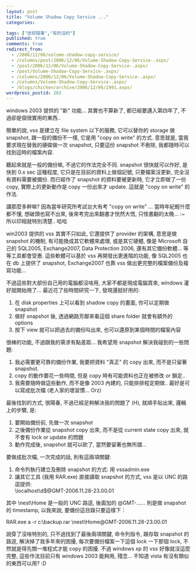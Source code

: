 ```yaml
---
layout: post
title: "Volume Shadow Copy Service ..."
categories:

tags: ["技術隨筆","有的沒的"]
published: true
comments: true
redirect_from:
  - /2006/12/06/volume-shadow-copy-service/
  - /columns/post/2006/12/06/Volume-Shadow-Copy-Service-.aspx/
  - /post/2006/12/06/Volume-Shadow-Copy-Service-.aspx/
  - /post/Volume-Shadow-Copy-Service-.aspx/
  - /columns/2006/12/06/Volume-Shadow-Copy-Service-.aspx/
  - /columns/Volume-Shadow-Copy-Service-.aspx/
  - /blogs/chicken/archive/2006/12/06/1991.aspx/
wordpress_postid: 202
---
```


windows 2003 提供的 "新" 功能... 其實也不算新了, 都已經要邁入第四年了, 不過卻是個很實用的東西..

簡單的說, vss 是建立在 file system 以下的服務, 它可以替你的 storage 做 snapshot, 跟一般的備份不一樣, 它是用 "copy on write" 的方式. 意思就是, 當我要求現在替我的硬碟做一次 snapshot, 只要這份 snapshot 不刪除, 我都隨時可以找到這時的檔案內容.

聽起來就是一般的備份嘛, 不過它的作法完全不同. snapshot 很快就可以作好, 是快到 0.x sec 這種程度, 它只是在目前的資料上做個記號, 只要檔案沒更新, 完全沒有資料需要被備份. 而已經作了 snapshot 的資料要被更新時, 它才立即做了一份 copy, 實際上的更新動作是 copy 一份出來才 update. 這就是 "copy on write" 的作法.

講那麼多幹嘛? 因為當年研究所考試台大有考 "copy on write" ... 當時年紀輕什麼都不懂, 想破頭也寫不出來, 後來考完出來翻書才恍然大悟, 只怪書翻的太晚... :~ 所以印相就特別清楚.. 哈哈

win2003 提供的 vss 其實不只如此, 它還提供了 provider 的架構, 意思是做 snapshot 的機制, 有可能換成其它軟體來處理, 或是其它硬體, 像是 Microsoft 自己的 SQL2005, Exchange2007, Data Protection 2006, 還有其它備份軟體... 等等工具都會受惠. 這些軟體可以基於 vss 再開發出更進階的功能, 像 SQL2005 也在 db 上提供了 snapshot, Exchange2007 也靠 vss 做出更完整的檔案備份及複寫功能...

不過這些對大部份自己用的電腦都沒啥用, 大家不都是現成電腦買來, windows 灌好就開始用了... 最近花了些時間研究一下, 發現還挺好用的:

1. 在 disk properties 上可以看到 shadow copy 的畫面, 你可以定期做 snapshot
2. 做好 snapshot 後, 透過網路芳鄰來看這個 share folder 就會有額外的 options
3. 按下 view 就可以把過去的備份叫出來, 也可以還原到某個時間的檔案內容

很棒的功能, 不過跟我的需求有點差距... 我希望用 snapshot 解決我碰到的一些問題:

1. 我必需要更可靠的備份作業, 我要把資料 "真正" 的 copy 出來, 而不是只留著 snapshot.
2. copy 的動作要花一些時間, 但是 copy 時有可能資料也正在被修改 or 鎖定..
3. 我需要隨時做這些動作, 而不是像 2003 內建的, 只能排排程定期做.. 最好是可以寫成批次檔 (老人家的壞習慣... Orz)

最後找到的方式, 很陽春, 不過已經足夠解決我的問題了 (H), 就順手貼出來, 邏輯上的步驟, 是:

1. 要開始備份前, 先做一次 snapshot
2. 之後備份作業從 snapshot copy 出來, 而不是從 current state copy 出來, 就不會有 lock or update 的問題
3. 動作完成後, snapshot 就可以砍了, 當然要留著也無所謂...

要做成批次檔, 一次完成的話, 則有這兩項關鍵:

1. 命令列執行建立及刪除 snapshot 的方式: 用 vssadmin.exe
2. 讓其它工具 (我用 RAR.exe) 直接讀取 snapshot 的方式, vss 是以 UNC 的路逕提供:  
   \\localhost\d$\@GMT-2006.11.28-23.00.01

其中 \\nest\Home 是一般的 UNC 路逕, 後面加的 @GMT-...... 則是做 snapshot 的 timestamp, 以我來說, 要備份這目錄只要這樣下：

RAR.exe a -r c:\backup.rar \\nest\Home\@GMT-2006.11.28-23.00.01

說穿了沒啥特別的, 只不過找到了最後兩項關鍵, 命令列指令, 跟存取 snapshot 的路逕, 解決掉了我多年來的困擾, 每次要備份檔案一下這個 lock 一下那個 lock, 不然就是得先關一堆程式才能 copy 的困擾. 不過 windows xp 的 vss 好像就沒這麼完整, 這些作法目前只有 windows 2003 能夠用, 殘念... 不知道 vista 有沒有類似的東西可以用? :D
